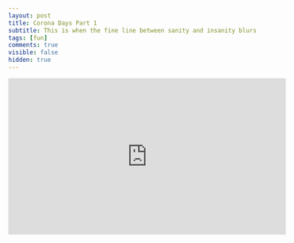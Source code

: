 ```yaml
---
layout: post
title: Corona Days Part 1
subtitle: This is when the fine line between sanity and insanity blurs
tags: [fun]
comments: true
visible: false
hidden: true
---
```


<iframe width="560" height="315" src="https://www.youtube.com/embed/uq2s69A77vk" frameborder="0" allow="accelerometer; autoplay; encrypted-media; gyroscope; picture-in-picture" allowfullscreen></iframe>
